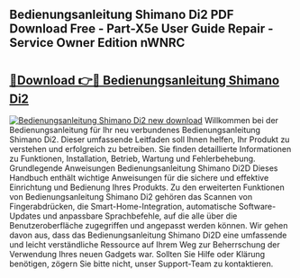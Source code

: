 ## Bedienungsanleitung Shimano Di2 PDF Download Free - Part-X5e User Guide Repair - Service Owner Edition nWNRC

# <h2><a href="http://df1vg2d.blite.top/?on=Bedienungsanleitung+Shimano+Di2">🔗Download 👉🔴 Bedienungsanleitung Shimano Di2</a></h2>

[![Bedienungsanleitung Shimano Di2 new download](https://i.imgur.com/lujVjoI.png)](http://df1vg2d.blite.top/?on=Bedienungsanleitung+Shimano+Di2)
Willkommen bei der Bedienungsanleitung für Ihr neu verbundenes Bedienungsanleitung Shimano Di2. Dieser umfassende Leitfaden soll Ihnen helfen, Ihr Produkt zu verstehen und erfolgreich zu betreiben. Sie finden detaillierte Informationen zu Funktionen, Installation, Betrieb, Wartung und Fehlerbehebung. Grundlegende Anweisungen Bedienungsanleitung Shimano Di2D Dieses Handbuch enthält wichtige Anweisungen für die sichere und effektive Einrichtung und Bedienung Ihres Produkts. Zu den erweiterten Funktionen von Bedienungsanleitung Shimano Di2 gehören das Scannen von Fingerabdrücken, die Smart-Home-Integration, automatische Software-Updates und anpassbare Sprachbefehle, auf die alle über die Benutzeroberfläche zugegriffen und angepasst werden können. Wir gehen davon aus, dass das Bedienungsanleitung Shimano Di2D eine umfassende und leicht verständliche Ressource auf Ihrem Weg zur Beherrschung der Verwendung Ihres neuen Gadgets war. Sollten Sie Hilfe oder Klärung benötigen, zögern Sie bitte nicht, unser Support-Team zu kontaktieren.

